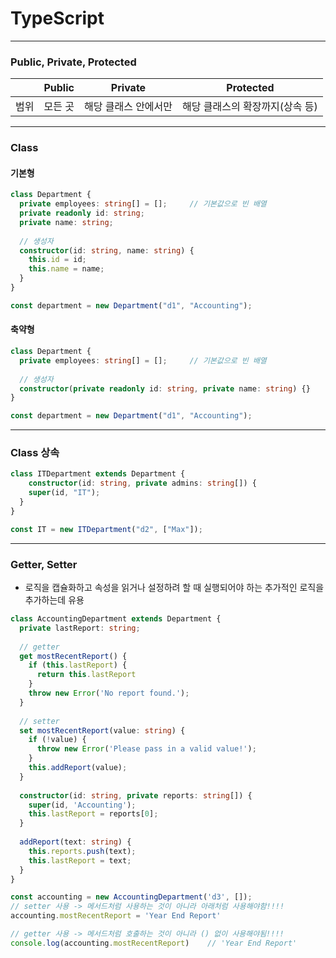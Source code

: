 # TypeScript

---

### Public, Private, Protected

|      | Public  | Private              | Protected                       |
| ---- | ------- | -------------------- | ------------------------------- |
| 범위 | 모든 곳 | 해당 클래스 안에서만 | 해당 클래스의 확장까지(상속 등) |

---

### Class

#### 기본형

```typescript
class Department {
  private employees: string[] = [];		// 기본값으로 빈 배열
  private readonly id: string;
  private name: string;
  
  // 생성자
  constructor(id: string, name: string) {
    this.id = id;
    this.name = name;
  }
}

const department = new Department("d1", "Accounting");
```



#### 축약형

```typescript
class Department {
  private employees: string[] = [];		// 기본값으로 빈 배열
  
  // 생성자
  constructor(private readonly id: string, private name: string) {}
}

const department = new Department("d1", "Accounting");
```

---

### Class 상속

```typescript
class ITDepartment extends Department {
	constructor(id: string, private admins: string[]) {
    super(id, "IT");
  }
}

const IT = new ITDepartment("d2", ["Max"]);
```

---

### Getter, Setter

- 로직을 캡슐화하고 속성을 읽거나 설정하려 할 때 실행되어야 하는 추가적인 로직을 추가하는데 유용

```typescript
class AccountingDepartment extends Department {
  private lastReport: string;
  
  // getter
  get mostRecentReport() {
    if (this.lastReport) {
      return this.lastReport
    }
    throw new Error('No report found.');
  }
  
  // setter
  set mostRecentReport(value: string) {
    if (!value) {
      throw new Error('Please pass in a valid value!');
    }
    this.addReport(value);
  }
  
  constructor(id: string, private reports: string[]) {
    super(id, 'Accounting');
    this.lastReport = reports[0];
  }
  
  addReport(text: string) {
    this.reports.push(text);
    this.lastReport = text;
  }
}

const accounting = new AccountingDepartment('d3', []);
// setter 사용 -> 메서드처럼 사용하는 것이 아니라 아래처럼 사용해야함!!!!
accounting.mostRecentReport = 'Year End Report'

// getter 사용 -> 메서드처럼 호출하는 것이 아니라 () 없이 사용해야됨!!!!
console.log(accounting.mostRecentReport)	// 'Year End Report'
```

